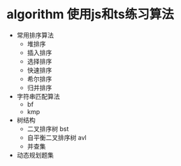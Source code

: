 # algorithm 使用js和ts练习算法
* 常用排序算法
  * 堆排序
  * 插入排序
  * 选择排序
  * 快速排序
  * 希尔排序
  * 归并排序
* 字符串匹配算法
  * bf
  * kmp
* 树结构
  * 二叉排序树 bst
  * 自平衡二叉排序树 avl
  * 并查集
* 动态规划题集
